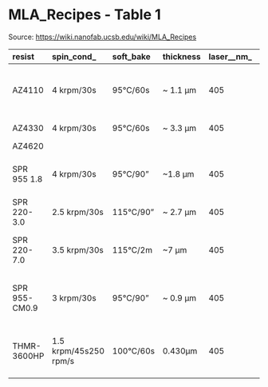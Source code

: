 # MLA_Recipes - Table 1

Source: https://wiki.nanofab.ucsb.edu/wiki/MLA_Recipes

| resist        | spin_cond_            | soft_bake   | thickness   | laser__nm_   | exposure_dose__mj_cm2_   | defocus   | post_exposure_bake          | developer     | developer_time   | comments                                                       |
|:--------------|:----------------------|:------------|:------------|:-------------|:-------------------------|:----------|:----------------------------|:--------------|:-----------------|:---------------------------------------------------------------|
| AZ4110        | 4 krpm/30s            | 95°C/60s    | ~ 1.1 µm    | 405          | 240                      | 5         | none                        | AZ400K:DI 1:4 | 50s              | Used MLA design (good for isolated lines 0.8-1um)              |
| AZ4330        | 4 krpm/30s            | 95°C/60s    | ~ 3.3 µm    | 405          | 320                      | 6         | none                        | AZ400K:DI 1:4 | 90s              | Used MLA design                                                |
| AZ4620        |                       |             |             |              |                          |           |                             |               |                  |                                                                |
| SPR 955 1.8   | 4 krpm/30s            | 95°C/90”    | ~1.8 µm     | 405          | 210                      | 10        | 110°C/90s                   | AZ300MIF      | 60s              | UCSB design (good for dense lines~1um)                         |
| SPR 220-3.0   | 2.5 krpm/30s          | 115°C/90”   | ~ 2.7 µm    | 405          | 325                      | - 4       | 115°C/90s                   | AZ300MIF      | 60s              | Used MLA design                                                |
| SPR 220-7.0   | 3.5 krpm/30s          | 115°C/2m    | ~7 µm       | 405          | 440                      | 5         | 50°C/1m, ramp up, 115°C/90s | AZ300MIF      | 70s              | UCSB design 1um pillars/5um trenches]                          |
| SPR 955-CM0.9 | 3 krpm/30s            | 95°C/90”    | ~ 0.9 µm    | 405          | 250                      | - 7       | 110°C/90s                   | AZ300MIF      | 60s              | Used MLA design, [for 5um pillars/1um trench:150/5]            |
| THMR-3600HP   | 1.5 krpm/45s250 rpm/s | 100°C/60s   | 0.430µm     | 405          | 180–220                  | -4        | 100°C/60s                   | AZ300MiF      | 20s              | line/space: low dose for clear-field, high does for dark-field |